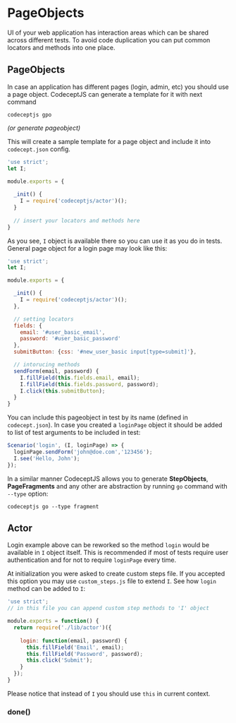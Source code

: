 # PageObjects

UI of your web application has interaction areas which can be shared across different tests.
To avoid code duplication you can put common locators and methods into one place.

## PageObjects

In case an application has different pages (login, admin, etc) you should use a page object.
CodeceptJS can generate a template for it with next command

```
codeceptjs gpo
``` 
*(or generate pageobject)*

This will create a sample template for a page object and include it into `codecept.json` config.

```js
'use strict';
let I;

module.exports = {
  
  _init() {
    I = require('codeceptjs/actor')();
  }
  
  // insert your locators and methods here
}
```

As you see, `I` object is available there so you can use it as you do in tests.
General page object for a login page may look like this:

```js
'use strict';
let I;

module.exports = {

  _init() {
    I = require('codeceptjs/actor')();
  },

  // setting locators
  fields: {
    email: '#user_basic_email',
    password: '#user_basic_password'
  },
  submitButton: {css: '#new_user_basic input[type=submit]'},

  // intorucing methods
  sendForm(email, password) {
    I.fillField(this.fields.email, email);
    I.fillField(this.fields.password, password);
    I.click(this.submitButton);
  }
}
```
 
You can include this pageobject in test by its name (defined in `codecept.json`). In case you created a `loginPage` object 
it should be added to list of test arguments to be included in test:

```js
Scenario('login', (I, loginPage) => {
  loginPage.sendForm('john@doe.com','123456');
  I.see('Hello, John');
});
```

In a similar manner CodeceptJS allows you to generate **StepObjects**, **PageFragments** and any other are abstraction
by running `go` command with `--type` option:

```
codeceptjs go --type fragment
```

## Actor

Login example above can be reworked so the method `login` would be available in `I` object itself.
This is recommended if most of tests require user authentication and for not to require `loginPage` every time.

At initialization you were asked to create custom steps file. If you accepted this option you may use `custom_steps.js` file to extend `I`.
See how `login` method can be added to `I`:  

```js
'use strict';
// in this file you can append custom step methods to 'I' object

module.exports = function() {
  return require('./lib/actor')({
        
    login: function(email, password) {
      this.fillField('Email', email);
      this.fillField('Password', password);
      this.click('Submit');       
    }  
  });
}
```
Please notice that instead of `I` you should use `this` in current context.  

### done()
